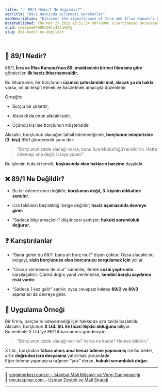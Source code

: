 ```yaml
---
title: "✅ 89/1 Nedir? Ne Değildir?"
seoTitle: "89/1 Hakkında Bilinmesi Gerekenler"
seoDescription: "Discover the significance of İcra and İflas Kanunu's 89/1. Learn its applications, misconceptions, and responsibilities involved for third parties"
datePublished: Thu Mar 27 2025 18:51:54 GMT+0000 (Coordinated Universal Time)
cuid: cm8rpmw84000x09l141suh87g
slug: 891-nedir-ne-degildir

---
```


## 🔹 89/1 Nedir?

89/1, **İcra ve İflas Kanunu’nun 89. maddesinin birinci fıkrasına göre** gönderilen **ilk haciz ihbarnamesidir.**

Bu ihbarname, bir borçlunun **üçüncü şahıslardaki mal, alacak ya da hakkı** varsa, onları tespit etmek ve haczetmek amacıyla düzenlenir.

Örneğin:

* Borçlu bir şirkettir,
    
* Alacaklı da onun alacaklısıdır,
    
* Üçüncü kişi ise borçlunun müşterisidir.
    

Alacaklı, borçlunun alacağını tahsil edemediğinde, **borçlunun müşterisine (3. kişi)** 89/1 göndererek şunu der:

> “Borçlunun sizde alacağı varsa, bunu İcra Müdürlüğü’ne bildirin. Hatta ödemeyi ona değil, icraya yapın!”

Bu işlemin hukuki temeli, **başkasında olan hakların haczine** dayalıdır.

## ❌ 89/1 Ne Değildir?

* Bu bir ödeme emri değildir; **borçlunun değil, 3. kişinin dikkatine sunulur.**
    
* İcra takibinin başlatıldığı belge değildir; **haciz aşamasında devreye girer.**
    
* “Sadece bilgi amaçlıdır” düşüncesi yanlıştır; **hukuki sorumluluk doğurur.**
    

## ❓ Karıştırılanlar

* “Bana gelen bu 89/1, bana ait borç mu?” diyen çoktur. Oysa alacaklı bu belgeyi, **sizin borçlunuza olan borcunuzu sorgulamak için** yollar.
    
* “Cevap vermesem de olur” sananlar, ileride **cezai yaptırımla** karşılaşabilir. Çünkü doğru yanıt verilmezse, **kendini borçlu saydırma riski vardır.**
    
* “Sadece 1 kez gelir” sanılır; oysa cevapsız kalırsa **89/2 ve 89/3** aşamaları da devreye girer.
    

## 🧠 Uygulama Örneği

Bir firma, borçlarını ödeyemediği için hakkında icra takibi başlatıldı.  
Alacaklı, borçlunun **X Ltd. Şti. ile ticari ilişkisi olduğunu** biliyor.  
Bu nedenle X Ltd.’ye 89/1 ihbarnamesi gönderiyor:

> “Borçlunun sizde alacağı var mı? Varsa ne kadar? Hemen bildirin.”

X Ltd., borçludan **fatura almış ama henüz ödeme yapmamış** ise bu bedel, artık **doğrudan icra dosyasına** yatırılmak zorundadır.  
Eğer ödeme yapmasına rağmen “yok” derse, **hukuki sorumluluk doğar.**

---

🔗 [vergimerkezi.com.tr – İstanbul Mali Müşavir ve Vergi Danışmanlığı](https://vergimerkezi.com.tr)  
🔗 [umutakpinar.com – Uzman Destek ve Mali Strateji](https://umutakpinar.com)

---